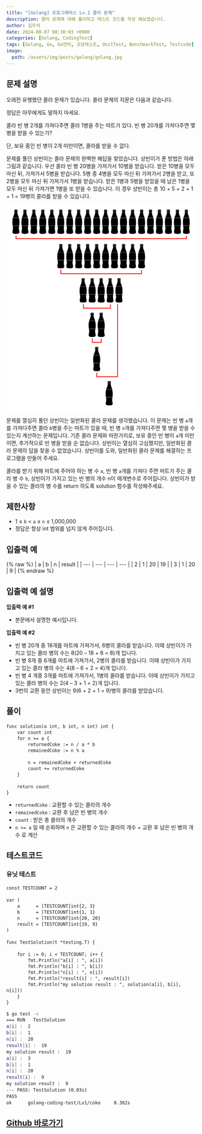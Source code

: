 ```yaml
---
title: "[Golang] 프로그래머스 Lv.1 콜라 문제"
description: 콜라 문제에 대해 풀이하고 테스트 코드를 작성 해보겠습니다.
author: 김우석
date: 2024-08-07 08:30:03 +0900
categories: [Golang, CodingTest]
tags: [Golang, Go, Go언어, 코딩테스트, UnitTest, BenchmarkTest, Testcode]
image:
  path: /assets/img/posts/golang/golang.jpg
---
```


## 문제 설명
오래전 유행했던 콜라 문제가 있습니다. 콜라 문제의 지문은 다음과 같습니다.

정답은 아무에게도 말하지 마세요.

콜라 빈 병 2개를 가져다주면 콜라 1병을 주는 마트가 있다. 빈 병 20개를 가져다주면 몇 병을 받을 수 있는가?

단, 보유 중인 빈 병이 2개 미만이면, 콜라를 받을 수 없다.

문제를 풀던 상빈이는 콜라 문제의 완벽한 해답을 찾았습니다. 상빈이가 푼 방법은 아래 그림과 같습니다. 우선 콜라 빈 병 20병을 가져가서 10병을 받습니다. 받은 10병을 모두 마신 뒤, 가져가서 5병을 받습니다. 5병 중 4병을 모두 마신 뒤 가져가서 2병을 받고, 또 2병을 모두 마신 뒤 가져가서 1병을 받습니다. 받은 1병과 5병을 받았을 때 남은 1병을 모두 마신 뒤 가져가면 1병을 또 받을 수 있습니다. 이 경우 상빈이는 총 10 + 5 + 2 + 1 + 1 = 19병의 콜라를 받을 수 있습니다.

![image](../../../../../assets/img/posts/golang/codingtest/golang-codingtest-coke/image1.png)

문제를 열심히 풀던 상빈이는 일반화된 콜라 문제를 생각했습니다. 이 문제는 빈 병 `a`개를 가져다주면 콜라 `b`병을 주는 마트가 있을 때, 빈 병 `n`개를 가져다주면 몇 병을 받을 수 있는지 계산하는 문제입니다. 기존 콜라 문제와 마찬가지로, 보유 중인 빈 병이 `a`개 미만이면, 추가적으로 빈 병을 받을 순 없습니다. 상빈이는 열심히 고심했지만, 일반화된 콜라 문제의 답을 찾을 수 없었습니다. 상빈이를 도와, 일반화된 콜라 문제를 해결하는 프로그램을 만들어 주세요.

콜라를 받기 위해 마트에 주어야 하는 병 수 `a`, 빈 병 `a`개를 가져다 주면 마트가 주는 콜라 병 수 `b`, 상빈이가 가지고 있는 빈 병의 개수 n이 매개변수로 주어집니다. 상빈이가 받을 수 있는 콜라의 병 수를 return 하도록 solution 함수를 작성해주세요.


## 제한사항
- 1 ≤ `b` < `a` ≤ `n` ≤ 1,000,000
- 정답은 항상 int 범위를 넘지 않게 주어집니다.


## 입출력 예
{% raw %}
| a | b | n | result |
| --- | --- | --- | --- |
| 2 | 1 | 20 | 19 |
| 3 | 1 | 20 | 9 |
{% endraw %}


## 입출력 예 설명
**입출력 예 #1**

- 본문에서 설명한 예시입니다.

**입출력 예 #2**

- 빈 병 20개 중 18개를 마트에 가져가서, 6병의 콜라를 받습니다. 이때 상빈이가 가지고 있는 콜라 병의 수는 8(20 – 18 + 6 = 8)개 입니다.
- 빈 병 8개 중 6개를 마트에 가져가서, 2병의 콜라를 받습니다. 이때 상빈이가 가지고 있는 콜라 병의 수는 4(8 – 6 + 2 = 4)개 입니다.
- 빈 병 4 개중 3개를 마트에 가져가서, 1병의 콜라를 받습니다. 이때 상빈이가 가지고 있는 콜라 병의 수는 2(4 – 3 + 1 = 2)개 입니다.
- 3번의 교환 동안 상빈이는 9(6 + 2 + 1 = 9)병의 콜라를 받았습니다.


## 풀이 
```golang
func solution(a int, b int, n int) int {
	var count int
	for n >= a {
		returnedCoke := n / a * b
		remainedCoke := n % a

		n = remainedCoke + returnedCoke
		count += returnedCoke
	}

	return count
}
```
- `returnedCoke` : 교환할 수 있는 콜라의 개수
- `remainedCoke` : 교환 후 남은 빈 병의 개수
- `count` : 받은 총 콜라의 개수
- `n >= a` 일 때 순회하며 `n` 은 교환할 수 있는 콜라의 개수 + 교환 후 남은 빈 병의 개수 로 계산


## 테스트코드
### 유닛 테스트
```golang
const TESTCOUNT = 2

var (
	a      = [TESTCOUNT]int{2, 3}
	b      = [TESTCOUNT]int{1, 1}
	n      = [TESTCOUNT]int{20, 20}
	result = [TESTCOUNT]int{19, 9}
)

func TestSolution(t *testing.T) {

	for i := 0; i < TESTCOUNT; i++ {
		fmt.Println("a[i] : ", a[i])
		fmt.Println("b[i] : ", b[i])
		fmt.Println("n[i] : ", n[i])
		fmt.Println("result[i] : ", result[i])
		fmt.Println("my solution result : ", solution(a[i], b[i], n[i]))
	}
}
```

```bash
$ go test -v
=== RUN   TestSolution
a[i] :  2
b[i] :  1
n[i] :  20
result[i] :  19
my solution result :  19
a[i] :  3
b[i] :  1
n[i] :  20
result[i] :  9
my solution result :  9
--- PASS: TestSolution (0.03s)
PASS
ok      golang-coding-test/Lv1/coke     0.382s
```

## [Github 바로가기](https://github.com/kr-goos/coding-test-solutions/tree/master/programmers/Lv1/coke)